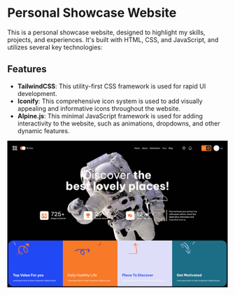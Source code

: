 # Personal Showcase Website

This is a personal showcase website, designed to highlight my skills, projects, and experiences. It's built with HTML, CSS, and JavaScript, and utilizes several key technologies:

## Features

- **TailwindCSS**: This utility-first CSS framework is used for rapid UI development.
- **Iconify**: This comprehensive icon system is used to add visually appealing and informative icons throughout the website.
- **Alpine.js**: This minimal JavaScript framework is used for adding interactivity to the website, such as animations, dropdowns, and other dynamic features.

![Website Screenshot](https://github.com/SaiSeng18/mr-tour/blob/main/assets/screenshot.png?raw=true)
